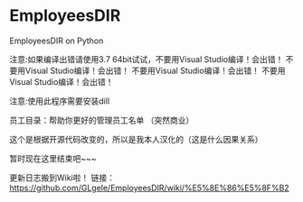 ﻿# EmployeesDIR
EmployeesDIR on Python

注意:如果编译出错请使用3.7 64bit试试，不要用Visual Studio编译！会出错！
不要用Visual Studio编译！会出错！
不要用Visual Studio编译！会出错！
不要用Visual Studio编译！会出错！

注意:使用此程序需要安装dill

员工目录：帮助你更好的管理员工名单
（突然商业）

这个是根据开源代码改变的，所以是我本人汉化的（这是什么因果关系）

暂时现在这里结束吧~~~

更新日志搬到Wiki啦！
链接：https://github.com/GLgele/EmployeesDIR/wiki/%E5%8E%86%E5%8F%B2
